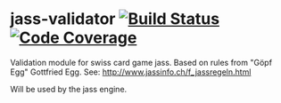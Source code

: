 # jass-validator [![Build Status](https://travis-ci.org/joachimprinzbach/jass-validator.svg?branch=master)](https://travis-ci.org/joachimprinzbach/jass-validator) [![Code Coverage](https://img.shields.io/codecov/c/github/joachimprinzbach/jass-validator/master.svg)](https://codecov.io/github/joachimprinzbach/jass-validator?branch=master)

Validation module for swiss card game jass. 
Based on rules from "Göpf Egg" Gottfried Egg. See: http://www.jassinfo.ch/f_jassregeln.html

Will be used by the jass engine.
